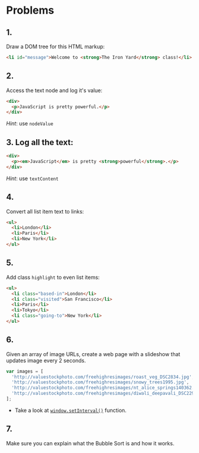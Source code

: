 # Problems

## 1.

Draw a DOM tree for this HTML markup:

```html
<li id="message">Welcome to <strong>The Iron Yard</strong> class!</li>
```

## 2.

Access the text node and log it's value:

```html
<div>
  <p>JavaScript is pretty powerful.</p>
</div>
```

_Hint_: use `nodeValue`

## 3. Log all the text:

```html
<div>
  <p><em>JavaScript</em> is pretty <strong>powerful</strong>.</p>
</div>
```

_Hint_: use `textContent`

## 4.

Convert all list item text to links:

```html
<ul>
  <li>London</li>
  <li>Paris</li>
  <li>New York</li>
</ul>
```

## 5.

Add class `highlight` to even list items:

```html
<ul>
  <li class="based-in">London</li>
  <li class="visited">San Francisco</li>
  <li>Paris</li>
  <li>Tokyo</li>
  <li class="going-to">New York</li>
</ul>
```

## 6.

Given an array of image URLs, create a web page with a slideshow that updates image every 2 seconds.

```js
var images = [
  'http://valuestockphoto.com/freehighresimages/roast_veg_DSC2834.jpg',
  'http://valuestockphoto.com/freehighresimages/snowy_trees1995.jpg',
  'http://valuestockphoto.com/freehighresimages/nt_alice_springs140362.jpg',
  'http://valuestockphoto.com/freehighresimages/diwali_deepavali_DSC2292.jpg'
];
```

+ Take a look at [`window.setInterval()`](https://developer.mozilla.org/en-US/docs/Web/API/WindowTimers/setInterval) function.

## 7.

Make sure you can explain what the Bubble Sort is and how it works.